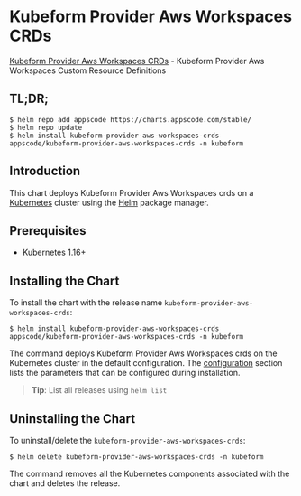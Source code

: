 # Kubeform Provider Aws Workspaces CRDs

[Kubeform Provider Aws Workspaces CRDs](https://github.com/kubeform) - Kubeform Provider Aws Workspaces Custom Resource Definitions

## TL;DR;

```console
$ helm repo add appscode https://charts.appscode.com/stable/
$ helm repo update
$ helm install kubeform-provider-aws-workspaces-crds appscode/kubeform-provider-aws-workspaces-crds -n kubeform
```

## Introduction

This chart deploys Kubeform Provider Aws Workspaces crds on a [Kubernetes](http://kubernetes.io) cluster using the [Helm](https://helm.sh) package manager.

## Prerequisites

- Kubernetes 1.16+

## Installing the Chart

To install the chart with the release name `kubeform-provider-aws-workspaces-crds`:

```console
$ helm install kubeform-provider-aws-workspaces-crds appscode/kubeform-provider-aws-workspaces-crds -n kubeform
```

The command deploys Kubeform Provider Aws Workspaces crds on the Kubernetes cluster in the default configuration. The [configuration](#configuration) section lists the parameters that can be configured during installation.

> **Tip**: List all releases using `helm list`

## Uninstalling the Chart

To uninstall/delete the `kubeform-provider-aws-workspaces-crds`:

```console
$ helm delete kubeform-provider-aws-workspaces-crds -n kubeform
```

The command removes all the Kubernetes components associated with the chart and deletes the release.


